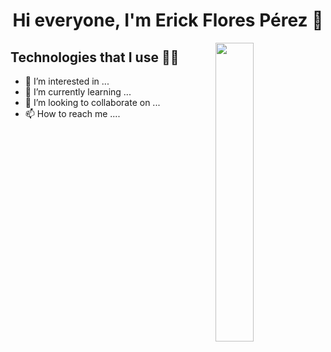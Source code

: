 <h1 align="center">Hi everyone, I'm Erick Flores Pérez 👋</h1>
<img src="https://tenor.com/view/baby-hello-hello-there-hi-waving-gif-15692366" align="right" width="35%">

## Technologies that I use 👨‍💻

- 👀 I’m interested in ...
- 🌱 I’m currently learning ...
- 💞️ I’m looking to collaborate on ...
- 📫 How to reach me ....
